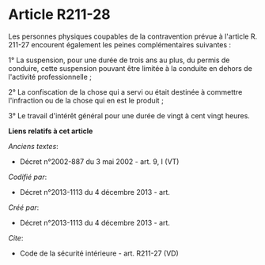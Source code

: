 # Article R211-28

Les personnes physiques coupables de la contravention prévue à l'article R. 211-27 encourent également les peines
complémentaires suivantes : 

1° La suspension, pour une durée de trois ans au plus, du permis de conduire, cette suspension pouvant être limitée à la
conduite en dehors de l'activité professionnelle ; 

2° La confiscation de la chose qui a servi ou était destinée à commettre l'infraction ou de la chose qui en est le produit ; 

3° Le travail d'intérêt général pour une durée de vingt à cent vingt heures.

**Liens relatifs à cet article**

_Anciens textes_:

  - Décret n°2002-887 du 3 mai 2002 - art. 9, I (VT)

_Codifié par_:

  - Décret n°2013-1113 du 4 décembre 2013 - art.

_Créé par_:

  - Décret n°2013-1113 du 4 décembre 2013 - art.

_Cite_:

  - Code de la sécurité intérieure - art. R211-27 (VD)

